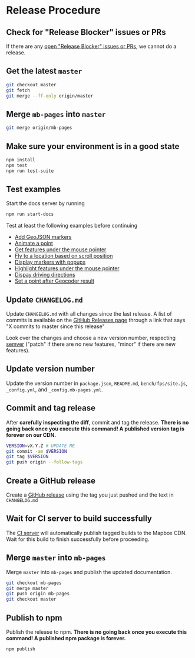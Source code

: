# Release Procedure

## Check for "Release Blocker" issues or PRs

If there are any [open "Release Blocker" issues or PRs](https://github.com/mapbox/mapbox-gl-js/labels/release%20blocker), we cannot do a release.

## Get the latest `master`

```bash
git checkout master
git fetch
git merge --ff-only origin/master
```

## Merge `mb-pages` into `master`

```bash
git merge origin/mb-pages
```

## Make sure your environment is in a good state

```bash
npm install
npm test
npm run test-suite
```

## Test examples

Start the docs server by running

```bash
npm run start-docs
```

Test at least the following examples before continuing

 - [Add GeoJSON markers](http://127.0.0.1:4000/mapbox-gl-js/example/geojson-markers/)
 - [Animate a point](http://127.0.0.1:4000/mapbox-gl-js/example/animate-point-along-line/)
 - [Get features under the mouse pointer](http://127.0.0.1:4000/mapbox-gl-js/example/featuresat/)
 - [Fly to a location based on scroll position](http://127.0.0.1:4000/mapbox-gl-js/example/scroll-fly-to/)
 - [Display markers with popups](http://127.0.0.1:4000/mapbox-gl-js/example/marker-popup/)
 - [Highlight features under the mouse pointer](http://127.0.0.1:4000/mapbox-gl-js/example/hover-styles/)
 - [Dispay driving directions](http://127.0.0.1:4000/mapbox-gl-js/example/mapbox-gl-directions/)
 - [Set a point after Geocoder result](http://127.0.0.1:4000/mapbox-gl-js/example/point-from-geocoder-result/)

## Update `CHANGELOG.md`

Update `CHANGELOG.md` with all changes since the last release. A list of commits is available on the [GitHub Releases page](https://github.com/mapbox/mapbox-gl-js/releases) through a link that says "X commits to master since this release"

Look over the changes and choose a new version number, respecting [semver](http://semver.org/) ("patch" if there are no new features, "minor" if there are new features).

## Update version number

Update the version number in `package.json`, `README.md`, `bench/fps/site.js`, `_config.yml`, and `_config.mb-pages.yml`.

## Commit and tag release

After **carefully inspecting the diff**, commit and tag the release. **There is no going back once you execute this command! A published version tag is forever on our CDN.**

```bash
VERSION=vX.Y.Z # UPDATE ME
git commit -am $VERSION
git tag $VERSION
git push origin --follow-tags
```

## Create a GitHub release

Create a [GitHub release](https://github.com/mapbox/mapbox-gl-js/releases/new) using the tag you just
pushed and the text in `CHANGELOG.md`

## Wait for CI server to build successfully

The [CI server](https://circleci.com/gh/mapbox/mapbox-gl-js) will automatically publish tagged builds to the Mapbox CDN. Wait for this build to finish successfully before proceeding.

## Merge `master` into `mb-pages`

Merge `master` into `mb-pages` and publish the updated documentation.

```bash
git checkout mb-pages
git merge master
git push origin mb-pages
git checkout master
```

## Publish to npm

Publish the release to npm. **There is no going back once you execute this command! A published npm package is forever.**

```bash
npm publish
```
